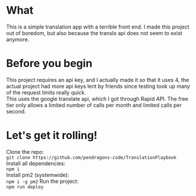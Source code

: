 # What
This is a simple translation app with a terrible front end. I made this project out of boredom, but also because the translo api does not seem to exist anymore.

# Before you begin
This project requires an api key, and I actually made it so that it uses 4, the actual project had more api keys lent by friends since testing took up many of the request limits really quick.     
This uses the google translate api, which I got through Rapid API. The free tier only allows a limited number of calls per month and limited calls per second.

# Let's get it rolling!
Clone the repo:         
```git clone https://github.com/pendragons-code/TranslationPlaybook```          
Install all dependencies:           
```npm i```         
Install pm2 (systemwide):       
```npm i -g pm2```
Run the project:        
```npm run deploy```
